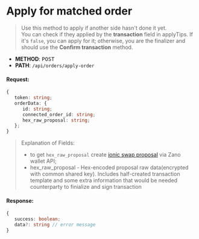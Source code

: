 # Apply for matched order

> Use this method to apply if another side hasn't done it yet.  
> You can check if they applied by the **transaction** field in applyTips. If it's `false`, you can apply for it; otherwise, you are the finalizer and should use the **Confirm transaction** method.

- **METHOD**: <kbd>POST</kbd>  
- **PATH**: `/api/orders/apply-order`

#### Request:
```typescript
{
   token: string;
   orderData: {
      id: string;
      connected_order_id: string;
      hex_raw_proposal: string;
   };
}
```

>Explanation of Fields:  
>- to get `hex_raw_proposal` create [ionic swap proposal](https://docs.zano.org/docs/build/rpc-api/wallet-rpc-api/ionic_swap_generate_proposal/) via Zano wallet API;
>- hex_raw_proposal - Hex-encoded proposal raw data(encrypted with common shared key). Includes half-created transaction template and some extra information that would be needed counterparty to finialize and sign transaction
#### Response:
```typescript
{
   success: boolean;
   data?: string // error message 
}
```